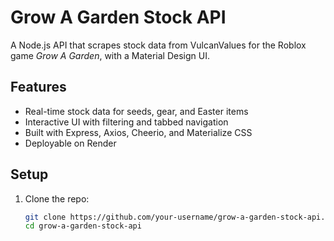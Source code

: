 # Grow A Garden Stock API

A Node.js API that scrapes stock data from VulcanValues for the Roblox game *Grow A Garden*, with a Material Design UI.

## Features
- Real-time stock data for seeds, gear, and Easter items
- Interactive UI with filtering and tabbed navigation
- Built with Express, Axios, Cheerio, and Materialize CSS
- Deployable on Render

## Setup
1. Clone the repo:
   ```bash
   git clone https://github.com/your-username/grow-a-garden-stock-api.git
   cd grow-a-garden-stock-api
